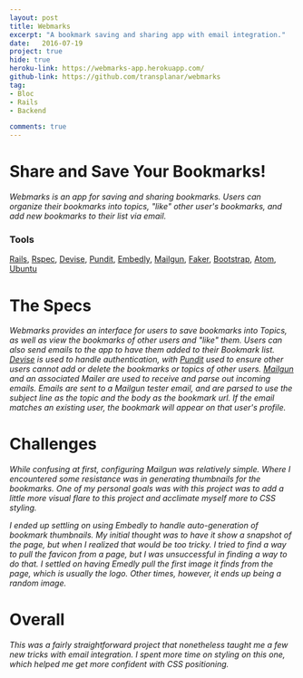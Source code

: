 ```yaml
---
layout: post
title: Webmarks
excerpt: "A bookmark saving and sharing app with email integration."
date:   2016-07-19
project: true
hide: true
heroku-link: https://webmarks-app.herokuapp.com/
github-link: https://github.com/transplanar/webmarks
tag:
- Bloc
- Rails
- Backend

comments: true
---
```


<!-- TODO missing authorization for creating bookmarks (should not allow if not logged in) -->
<!-- TODO missing input validation/parsing with/without 'www'-->
<!-- TODO refactor to get favicon http://jsfiddle.net/aX8T4/ -->

# Share and Save Your Bookmarks!
*Webmarks is an app for saving and sharing bookmarks. Users can organize their bookmarks into topics, "like" other user's bookmarks, and add new bookmarks to their list via email.*

### Tools
[Rails](http://rubyonrails.org/), [Rspec](http://rspec.info/), [Devise](https://github.com/plataformatec/devise), [Pundit](https://github.com/elabs/pundit), [Embedly](http://embed.ly/), [Mailgun](https://github.com/jorgemanrubia/mailgun_rails), [Faker](https://github.com/stympy/faker), [Bootstrap](http://getbootstrap.com/), [Atom](https://atom.io/), [Ubuntu](http://www.ubuntu.com/)

# The Specs
*Webmarks provides an interface for users to save bookmarks into Topics, as well as view the bookmarks of other users and "like" them. Users can also send emails to the app to have them added to their Bookmark list.*
*[Devise](https://github.com/plataformatec/devise) is used to handle authentication, with [Pundit](https://github.com/elabs/pundit) used to ensure other users cannot add or delete the bookmarks or topics of other users. [Mailgun](https://github.com/jorgemanrubia/mailgun_rails) and an associated Mailer are used to receive and parse out incoming emails. Emails are sent to a Mailgun tester email, and are parsed to use the subject line as the topic and the body as the bookmark url. If the email matches an existing user, the bookmark will appear on that user's profile.*

# Challenges
*While confusing at first, configuring Mailgun was relatively simple. Where I encountered some resistance was in generating thumbnails for the bookmarks. One of my personal goals was with this project was to add a little more visual flare to this project and acclimate myself more to CSS styling.*


*I ended up settling on using Embedly to handle auto-generation of bookmark thumbnails. My initial thought was to have it show a snapshot of the page, but when I realized that would be too tricky. I tried to find a way to pull the favicon from a page, but I was unsuccessful in finding a way to do that. I settled on having Emedly pull the first image it finds from the page, which is usually the logo. Other times, however, it ends up being a random image.*

# Overall
*This was a fairly straightforward project that nonetheless taught me a few new tricks with email integration. I spent more time on styling on this one, which helped me get more confident with CSS positioning.*
